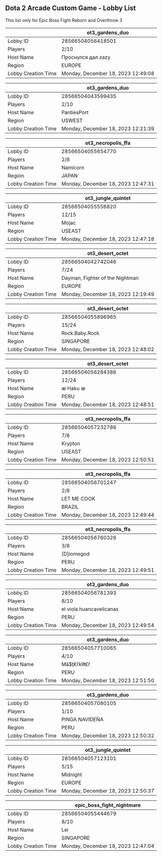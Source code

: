 ## Dota 2 Arcade Custom Game - Lobby List

This list only for Epic Boss Fight Reborn and Overthrow 3

|  | ot3_gardens_duo |
| ------ | ------ |
| Lobby ID | 28566504056418501 |
| Players | 2/10 |
| Host Name | Проснулся дал zazy |
| Region | EUROPE |
| Lobby Creation Time | Monday, December 18, 2023 12:49:08 |


|  | ot3_gardens_duo |
| ------ | ------ |
| Lobby ID | 28566504043599435 |
| Players | 2/10 |
| Host Name | PantiesPort |
| Region | USWEST |
| Lobby Creation Time | Monday, December 18, 2023 12:21:39 |


|  | ot3_necropolis_ffa |
| ------ | ------ |
| Lobby ID | 28566504055654770 |
| Players | 2/8 |
| Host Name | Namicorn |
| Region | JAPAN |
| Lobby Creation Time | Monday, December 18, 2023 12:47:31 |


|  | ot3_jungle_quintet |
| ------ | ------ |
| Lobby ID | 28566504055556820 |
| Players | 12/15 |
| Host Name | Mojac |
| Region | USEAST |
| Lobby Creation Time | Monday, December 18, 2023 12:47:18 |


|  | ot3_desert_octet |
| ------ | ------ |
| Lobby ID | 28566504042742046 |
| Players | 7/24 |
| Host Name | Dayman, Fighter of the Nightman |
| Region | EUROPE |
| Lobby Creation Time | Monday, December 18, 2023 12:19:49 |


|  | ot3_desert_octet |
| ------ | ------ |
| Lobby ID | 28566504055896965 |
| Players | 15/24 |
| Host Name | Rock.Baby.Rock |
| Region | SINGAPORE |
| Lobby Creation Time | Monday, December 18, 2023 12:48:02 |


|  | ot3_desert_octet |
| ------ | ------ |
| Lobby ID | 28566504056284386 |
| Players | 12/24 |
| Host Name | æ Haku æ |
| Region | PERU |
| Lobby Creation Time | Monday, December 18, 2023 12:48:51 |


|  | ot3_necropolis_ffa |
| ------ | ------ |
| Lobby ID | 28566504057232786 |
| Players | 7/8 |
| Host Name | Krypton |
| Region | USEAST |
| Lobby Creation Time | Monday, December 18, 2023 12:50:51 |


|  | ot3_necropolis_ffa |
| ------ | ------ |
| Lobby ID | 28566504056701247 |
| Players | 2/8 |
| Host Name | LET ME COOK |
| Region | BRAZIL |
| Lobby Creation Time | Monday, December 18, 2023 12:49:44 |


|  | ot3_necropolis_ffa |
| ------ | ------ |
| Lobby ID | 28566504056760326 |
| Players | 3/8 |
| Host Name | [D]iomegod |
| Region | PERU |
| Lobby Creation Time | Monday, December 18, 2023 12:49:51 |


|  | ot3_gardens_duo |
| ------ | ------ |
| Lobby ID | 28566504056781393 |
| Players | 8/10 |
| Host Name | el viola huancavelicanas |
| Region | PERU |
| Lobby Creation Time | Monday, December 18, 2023 12:49:54 |


|  | ot3_gardens_duo |
| ------ | ------ |
| Lobby ID | 28566504057710065 |
| Players | 4/10 |
| Host Name | Mã$ţ€řkîłł£ř |
| Region | PERU |
| Lobby Creation Time | Monday, December 18, 2023 12:51:50 |


|  | ot3_gardens_duo |
| ------ | ------ |
| Lobby ID | 28566504057080105 |
| Players | 1/10 |
| Host Name | PINGA NAVIDEÑA |
| Region | PERU |
| Lobby Creation Time | Monday, December 18, 2023 12:50:32 |


|  | ot3_jungle_quintet |
| ------ | ------ |
| Lobby ID | 28566504057123101 |
| Players | 5/15 |
| Host Name | Midnight |
| Region | EUROPE |
| Lobby Creation Time | Monday, December 18, 2023 12:50:37 |


|  | epic_boss_fight_nightmare |
| ------ | ------ |
| Lobby ID | 28566504055444679 |
| Players | 8/10 |
| Host Name | Lei |
| Region | SINGAPORE |
| Lobby Creation Time | Monday, December 18, 2023 12:47:04 |


